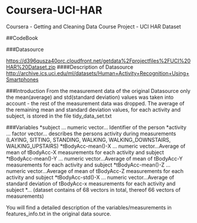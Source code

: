 # Coursera-UCI-HAR
Coursera - Getting and Cleaning Data Course Project - UCI HAR Dataset

##CodeBook

###Datasource

https://d396qusza40orc.cloudfront.net/getdata%2Fprojectfiles%2FUCI%20HAR%20Dataset.zip
####Description of Datasource
http://archive.ics.uci.edu/ml/datasets/Human+Activity+Recognition+Using+Smartphones

###Introduction
From the measurement data of the original Datasource only the mean(average) and std(standard deviation) values was taken into account - the rest of the measurement data was dropped.
The average of the remaining mean and standard deviation values, for each activity and subject, is stored in the file tidy_data_set.txt

###Variables
*subject                 ... numeric vector... Identifier of the person
*activity                ... factor vector... describes the persons activity during measurements (LAYING, SITTING, STANDING, WALKING, WALKING_DOWNSTAIRS, WALKING_UPSTAIRS)
*tBodyAcc-mean()-X       ... numeric vector...Average of mean of tBodyAcc-X measurements for each activity and subject 
*tBodyAcc-mean()-Y       ... numeric vector...Average of mean of tBodyAcc-Y measurements for each activity and subject 
*tBodyAcc-mean()-Z       ... numeric vector...Average of mean of tBodyAcc-Z measurements for each activity and subject
*tBodyAcc-std()-X        ... numeric vector...Average of standard deviation of tBodyAcc-x measurements for each activity and subject
*…
(dataset contains of 68 vectors in total, thereof 66 vectors of measurements)

You will find a detailed description of the variables/measurements in features_info.txt in the original data source.
